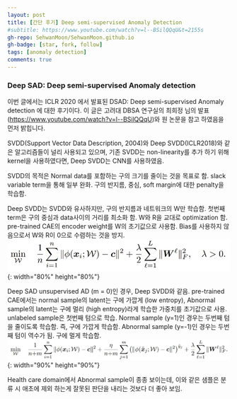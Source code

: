 ```yaml
---
layout: post
title: [간단 후기] Deep semi-supervised Anomaly Detection
#subtitle: https://www.youtube.com/watch?v=l--BSilQQqU&t=2155s
gh-repo: SehwanMoon/SehwanMoon.github.io
gh-badge: [star, fork, follow]
tags: [anomaly detection]
comments: true
---
```


### Deep SAD: Deep semi-supervised Anomaly detection 

이번 글에서는 ICLR 2020 에서 발표된 DSAD: Deep semi-supervised Anomaly detection 에 대한 후기이다. 이 글은 고려대 DBSA 연구실의 최희정 님의 발표 (https://www.youtube.com/watch?v=l--BSilQQqU)와 원 논문을 참고 하였음을 먼저 밝힙니다. 

SVDD(Support Vector Data Description, 2004)와 Deep SVDD(ICLR2018)와 같은 알고리즘들이 널리 사용되고 있으며, 
기존 SVDD는 non-linearity를 추가 하기 위해 kernel을 사용하였다면, Deep SVDD는 CNN를 사용하였음. 

SVDD의 목적은 Normal data를 포함하는 구의 크기를 줄이는 것을 목표로 함. slack variable term을 통해 일부 완화.
구의 반지름, 중심, soft margin에 대한 penalty을 학습함. 

Deep SVDD는 SVDD와 유사하지만, 구의 반지름과 네트워크의 W만 학습함.
첫번째 term은 구의 중심과 data사이의 거리를 최소화 함. W와 R을 교대로 optimization 함.
pre-trained CAE의 encoder weight를 W의 초기값으로 사용함. Bias를 사용하지 않음으로서 W와 R이 0으로 수렴하는 것을 방지.
![loss1](/assets/img/20210111_154902.jpg){: width="80%" height="80%"}


Deep SAD 
unsupervised AD (m = 0)인 경우, Deep SVDD와 같음. 
pre-trained CAE에서는 normal sample의 latent는 구에 가깝게 (low entropy), Abnormal sample의 latent는 구에 멀리 (high entropy)라게 학습한
가중치를 초기값으로 사용.
unlabeled sample은 첫번째 텀으로 학습.
Normal sample (y=1)인 경우는 두번째 텀을 줄이도록 학습함. 즉, 구에 가깝게 학습함.
Abnormal sample (y=-1)인 경우는 두번째 텀이 역수가 됨. 구에 멀게 학습함. 
![loss2](/assets/img/20210111_154943.jpg){: width="90%" height="90%"}

Health care domain에서 Abnormal sample이 종종 보이는데, 이와 같은 샘플은 분류 시 애초에 제외 하는게 잘못된 판단을 내리는 것보다 
더 좋아 보임. 
